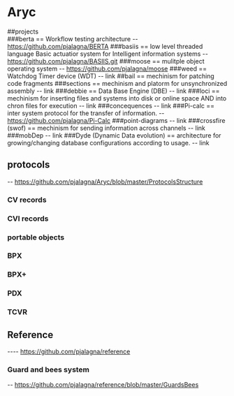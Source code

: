 # Aryc
##projects</br>
###berta == Workflow testing architecture
-- https://github.com/pjalagna/BERTA
###basiis == low level threaded language Basic actuatior system for Intelligent information systems
-- https://github.com/pjalagna/BASIIS.git
###moose  == mulitple object operating system
-- https://github.com/pjalagna/moose
###weed == Watchdog Timer device (WDT)
-- link
##bail == mechinism for patching code fragments
###sections == mechinism and platorm for unsynchronized assembly
-- link
###debbie == Data Base Engine (DBE)
-- link
###loci == mechinism for inserting files and systems into disk or online space  AND into chron files for execution
-- link
###concequences
-- link
###Pi-calc == inter system protocol for the transfer of information.
-- https://github.com/pjalagna/Pi-Calc
###point-diagrams
-- link
###crossfire (swof) == mechinism for sending information across channels
-- link
###mobDep
-- link
###Dyde (Dynamic Data evolution) == architecture for growing/changing database configurations according to usage.
-- link

## protocols
-- https://github.com/pjalagna/Aryc/blob/master/ProtocolsStructure
### CV records
### CVI records
### portable objects
### BPX
### BPX+
### PDX
### TCVR

## Reference 
---- https://github.com/pjalagna/reference
### Guard and bees system
-- https://github.com/pjalagna/reference/blob/master/GuardsBees
